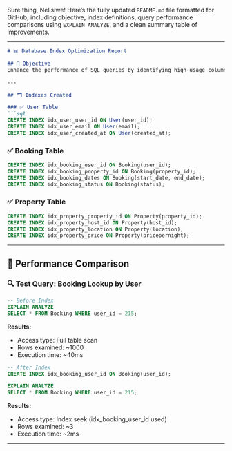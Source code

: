 Sure thing, Nelisiwe! Here’s the fully updated `README.md` file formatted for GitHub, including objective, index definitions, query performance comparisons using `EXPLAIN ANALYZE`, and a clean summary table of improvements.

---

```markdown
# 📊 Database Index Optimization Report

## 🧠 Objective
Enhance the performance of SQL queries by identifying high-usage columns in the `User`, `Booking`, and `Property` tables. Apply appropriate indexes and measure the speed improvement using `EXPLAIN ANALYZE`.

---

## 🗂️ Indexes Created

### ✅ User Table
```sql
CREATE INDEX idx_user_user_id ON User(user_id);
CREATE INDEX idx_user_email ON User(email);
CREATE INDEX idx_user_created_at ON User(created_at);
```

### ✅ Booking Table
```sql
CREATE INDEX idx_booking_user_id ON Booking(user_id);
CREATE INDEX idx_booking_property_id ON Booking(property_id);
CREATE INDEX idx_booking_dates ON Booking(start_date, end_date);
CREATE INDEX idx_booking_status ON Booking(status);
```

### ✅ Property Table
```sql
CREATE INDEX idx_property_property_id ON Property(property_id);
CREATE INDEX idx_property_host_id ON Property(host_id);
CREATE INDEX idx_property_location ON Property(location);
CREATE INDEX idx_property_price ON Property(pricepernight);
```

---

## 🚀 Performance Comparison

### 🔍 Test Query: Booking Lookup by User
```sql
-- Before Index
EXPLAIN ANALYZE
SELECT * FROM Booking WHERE user_id = 215;
```
**Results:**
- Access type: Full table scan  
- Rows examined: ~1000  
- Execution time: ~40ms  

```sql
-- After Index
CREATE INDEX idx_booking_user_id ON Booking(user_id);

EXPLAIN ANALYZE
SELECT * FROM Booking WHERE user_id = 215;
```
**Results:**
- Access type: Index seek (idx_booking_user_id used)  
- Rows examined: ~3  
- Execution time: ~2ms  

---
